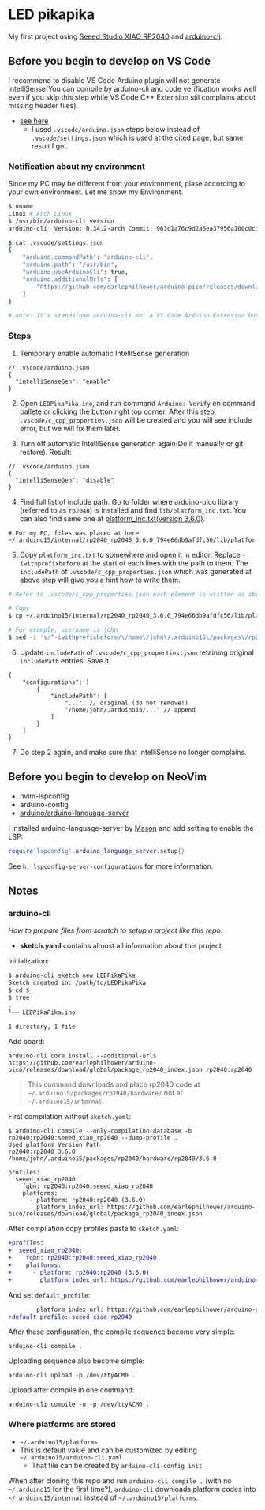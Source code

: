 # LED pikapika

My first project using [Seeed Studio XIAO RP2040](https://www.seeedstudio.com/XIAO-RP2040-v1-0-p-5026.html) and [arduino-cli](https://github.com/arduino/arduino-cli).

## Before you begin to develop on VS Code
I recommend to disable VS Code Arduino plugin will not generate IntelliSense(You can compile by arduino-cli and code verification works well even if you skip this step while VS Code C++ Extension stil complains about missing header files).

- [see here](https://github.com/earlephilhower/arduino-pico/issues/753)
  - I used `.vscode/arduino.json` steps below instead of `.vscode/settings.json` which is used at the cited page, but same result I got.

### Notification about my environment
Since my PC may be different from your environment, plase according to your own environment. Let me show my Environment.
```bash
$ uname
Linux # Arch Linux
$ /usr/bin/arduino-cli version
arduino-cli  Version: 0.34.2-arch Commit: 963c1a76c9d2a6ea37956a100c0cd8070260208f Date:

$ cat .vscode/settings.json
{
    "arduino.commandPath": "arduino-cli",
    "arduino.path": "/usr/bin",
    "arduino.useArduinoCli": true,
    "arduino.additionalUrls": [
        "https://github.com/earlephilhower/arduino-pico/releases/download/global/package_rp2040_index.json"
    ]
}

# note: It's standalone arduino-cli not a VS Code Arduino Extension bundled one.
```

### Steps
1. Temporary enable automatic IntelliSense generation
```jsonc
// .vscode/arduino.json
{
  "intelliSenseGen": "enable"
}
```

2. Open `LEDPikaPika.ino`, and run command `Arduino: Verify` on command pallete or clicking the button right top corner. After this step, `.vscode/c_cpp_properties.json` will be created and you will see include error, but we will fix them later.

3. Turn off automatic IntelliSense generation again(Do it manually or git restore). Result:
```jsonc
// .vscode/arduino.json
{
  "intelliSenseGen": "disable"
}
```

4. Find full list of include path. Go to folder where arduino-pico library (referred to as `rp2040`) is installed and find `lib/platform_inc.txt`. You can also find same one at [platform_inc.txt(version 3.6.0)](https://github.com/earlephilhower/arduino-pico/blob/3.6.0/lib/platform_inc.txt).
```plain
# For my PC, files was placed at here
~/.arduino15/internal/rp2040_rp2040_3.6.0_794e66db9afdfc56/lib/platform_inc.txt
```

5. Copy `platform_inc.txt` to somewhere and open it in editor. Replace `-iwithprefixbefore` at the start of each lines with the path to them. The `includePath` of `.vscode/c_cpp_properties.json` which was generated at above step will give you a hint how to write them.
```bash
# Refer to .vscode/c_cpp_properties.json each element is written as absolute path. So we must replace the prefix `-iwithprefixbefore` with path to the folder.

# Copy
$ cp ~/.arduino15/internal/rp2040_rp2040_3.6.0_794e66db9afdfc56/lib/platform_inc.txt /tmp/platform_inc.txt

# For example, username is john
$ sed -i 's/^-iwithprefixbefore/\/home\/john\/.arduino15\/packages\/rp2040\/hardware\/rp2040\/3.6.0/' /tmp/platform_inc.txt
```

6. Update `includePath` of `.vscode/c_cpp_properties.json` retaining original `includePath` entries. Save it.
```jsonc
{
    "configurations": [
        {
            "includePath": [
                "...", // original (do not remove!)
                "/home/john/.arduino15/..." // append
            ]
        }
    ]
}
```

7. Do step 2 again, and make sure that IntelliSense no longer complains.

## Before you begin to develop on NeoVim
- nvim-lspconfig
- arduino-config
- [arduino/arduino-language-server](https://github.com/arduino/arduino-language-server)

I installed arduino-language-server by [Mason](https://github.com/williamboman/mason.nvim) and add setting to enable the LSP:
```lua
require'lspconfig'.arduino_language_server.setup{}
```

See `h: lspconfig-server-configurations` for more information.

## Notes

### arduino-cli
_How to prepare files from scratch to setup a project like this repo._

- **sketch.yaml** contains almost all information about this project.

Initialization:
```bash
$ arduino-cli sketch new LEDPikaPika
Sketch created in: /path/to/LEDPikaPika
$ cd $_
$ tree
.
└── LEDPikaPika.ino

1 directory, 1 file
```

Add board:
```plain
arduino-cli core install --additional-urls https://github.com/earlephilhower/arduino-pico/releases/download/global/package_rp2040_index.json rp2040:rp2040
```

> This command downloads and place rp2040 code at `~/.arduino15/packages/rp2040/hardware/` not at `~/.arduino15/internal`.

First compilation without `sketch.yaml`:
```plain
$ arduino-cli compile --only-compilation-database -b rp2040:rp2040:seeed_xiao_rp2040 --dump-profile .
Used platform Version Path
rp2040:rp2040 3.6.0   /home/john/.arduino15/packages/rp2040/hardware/rp2040/3.6.0

profiles:
  seeed_xiao_rp2040:
    fqbn: rp2040:rp2040:seeed_xiao_rp2040
    platforms:
      - platform: rp2040:rp2040 (3.6.0)
        platform_index_url: https://github.com/earlephilhower/arduino-pico/releases/download/global/package_rp2040_index.json
```

After compilation copy profiles paste to `sketch.yaml`:
```diff
+profiles:
+  seeed_xiao_rp2040:
+    fqbn: rp2040:rp2040:seeed_xiao_rp2040
+    platforms:
+      - platform: rp2040:rp2040 (3.6.0)
+        platform_index_url: https://github.com/earlephilhower/arduino-pico/releases/download/global/package_rp2040_index.json
```

And set `default_profile`:
```diff
        platform_index_url: https://github.com/earlephilhower/arduino-pico/releases/download/global/package_rp2040_index.json
+default_profile: seeed_xiao_rp2040
```

After these configuration, the compile sequence become very simple:
```plain
arduino-cli compile .
```

Uploading sequence also become simple:
```plain
arduino-cli upload -p /dev/ttyACM0 .
```

Upload after compile in one command:
```plain
arduino-cli compile -u -p /dev/ttyACM0 .
```

### Where platforms are stored
- `~/.arduino15/platforms`
- This is default value and can be customized by editing `~/.arduino15/arduino-cli.yaml`
  - That file can be created by `arduino-cli config init`

When after cloning this repo and run `arduino-cli compile .` (with no `~/.arduino15` for the first time?), `arduino-cli` downloads platform codes into `~/.arduino15/internal` instead of `~/.arduino15/platforms`.
